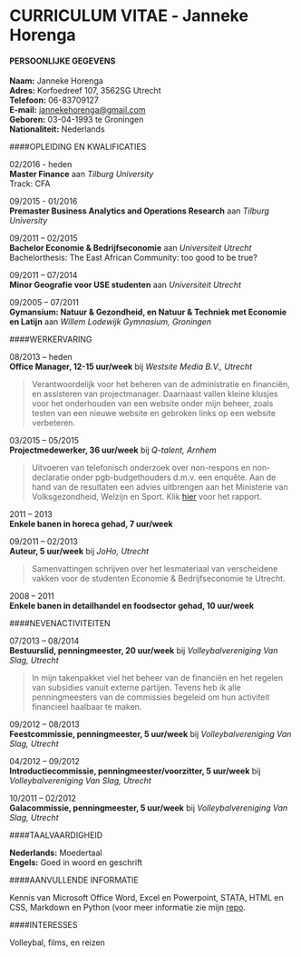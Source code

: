 CURRICULUM VITAE ‐ Janneke Horenga 
=======

#### PERSOONLIJKE GEGEVENS 

**Naam:**			Janneke Horenga   
**Adres:**			Korfoedreef 107, 3562SG Utrecht   
**Telefoon:**		06-83709127   
**E-mail:**			jannekehorenga@gmail.com  
**Geboren:**        03-04-1993 te Groningen   
**Nationaliteit:**  Nederlands 
 
  
####OPLEIDING EN KWALIFICATIES 

02/2016 - heden  
**Master Finance** aan *Tilburg University*  
Track: CFA

09/2015 - 01/2016   
**Premaster Business Analytics and Operations Research** aan *Tilburg University* 

09/2011 – 02/2015  
**Bachelor Economie & Bedrijfseconomie** aan
*Universiteit Utrecht*  
Bachelorthesis: The East African Community: too good to be true?

 
09/2011 – 07/2014   
**Minor Geografie voor USE studenten** aan *Universiteit Utrecht*
 
 
09/2005 – 07/2011  
**Gymansium: Natuur & Gezondheid, en Natuur & Techniek met Economie en Latijn** aan 
*Willem Lodewijk Gymnasium, Groningen*
 
####WERKERVARING
 
08/2013 – heden  
**Office Manager,  12-15 uur/week** bij 
*Westsite Media B.V., Utrecht*  
>Verantwoordelijk voor het beheren van de administratie en financiën, en assisteren van projectmanager. Daarnaast vallen kleine klusjes voor het onderhouden van een website onder mijn beheer, zoals testen van een nieuwe website en gebroken links op een website verbeteren. 

03/2015 – 05/2015		  
**Projectmedewerker, 36 uur/week** bij *Q-talent, Arnhem*  
>Uitvoeren van telefonisch onderzoek over non-respons en non-declaratie onder pgb-budgethouders d.m.v. een enquête. Aan de hand van de resultaten een advies uitbrengen aan het Ministerie van Volksgezondheid, Welzijn en Sport. Klik [hier](https://www.rijksoverheid.nl/binaries/rijksoverheid/documenten/rapporten/2015/06/29/non-respons-en-non-declaratie-onder-pgb-budgethouders/non-respons-en-non-declaratie-onder-pgb-budgethouders.pdf) voor het rapport. 	

2011 – 2013	  
**Enkele banen in horeca gehad, 7 uur/week**

 
09/2011 – 02/2013  
**Auteur, 5 uur/week** bij *JoHo, Utrecht*   
>Samenvattingen schrijven over het lesmateriaal van verscheidene vakken voor de studenten Economie & Bedrijfseconomie te Utrecht.  
 

2008 – 2011                                     
**Enkele banen in detailhandel en foodsector gehad, 10 uur/week**
 
  
####NEVENACTIVITEITEN 
 
 
07/2013 – 08/2014  
**Bestuurslid, penningmeester, 20  uur/week** bij *Volleybalvereniging Van Slag, Utrecht*  
>In mijn takenpakket viel het beheer van de financiën en het regelen van subsidies vanuit externe partijen. Tevens heb ik alle penningmeesters van de commissies begeleid om hun activiteit financieel haalbaar te maken. 
 
 
09/2012 – 08/2013  
**Feestcommissie, penningmeester, 5 uur/week** bij *Volleybalvereniging Van Slag, Utrecht*

04/2012 – 09/2012  
**Introductiecommissie, penningmeester/voorzitter, 5 uur/week** bij *Volleybalvereniging Van Slag, Utrecht*

10/2011 – 02/2012  
**Galacommissie, penningmeester, 5 uur/week** bij *Volleybalvereniging Van Slag, Utrecht*
 
 
####TAALVAARDIGHEID 
  
**Nederlands:**      Moedertaal   
**Engels:**          Goed in woord en geschrift 

####AANVULLENDE INFORMATIE 
 
Kennis van Microsoft Office Word, Excel en Powerpoint, STATA, HTML en CSS, Markdown en Python (voor meer informatie zie mijn [repo](https://www.swipe.to/3284f). 	
 
####INTERESSES 
 
Volleybal, films, en reizen


